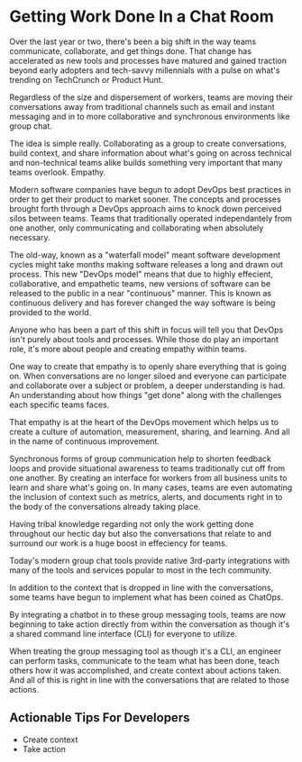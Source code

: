 # Getting Work Done In a Chat Room

Over the last year or two, there's been a big shift in the way teams communicate, collaborate, and get things done. That change has accelerated as new tools and processes have matured and gained traction beyond early adopters and tech-savvy millennials with a pulse on what's trending on TechCrunch or Product Hunt. 

Regardless of the size and dispersement of workers, teams are moving their conversations away from traditional channels such as email and instant messaging and in to more collaborative and synchronous environments like group chat.

The idea is simple really. Collaborating as a group to create conversations, build context, and share information about what's going on across technical and non-technical teams alike builds something very important that many teams overlook. Empathy.

Modern software companies have begun to adopt DevOps best practices in order to get their product to market sooner. The concepts and processes brought forth through a DevOps approach aims to knock down perceived silos between teams. Teams that traditionally operated independantely from one another, only communicating and collaborating when absolutely necessary.

The old-way, known as a "waterfall model" meant software development cycles might take months making software releases a long and drawn out process. This new "DevOps model" means that due to highly effecient, collaborative, and empathetic teams, new versions of software can be released to the public in a near "continuous" manner. This is known as continuous delivery and has forever changed the way software is being provided to the world.

Anyone who has been a part of this shift in focus will tell you that DevOps isn't purely about tools and processes. While those do play an important role, it's more about people and creating empathy within teams.

One way to create that empathy is to openly share everything that is going on. When conversations are no longer siloed and everyone can participate and collaborate over a subject or problem, a deeper understanding is had. An understanding about how things "get done" along with the challenges each specific teams faces.

That empathy is at the heart of the DevOps movement which helps us to create a culture of automation, measurement, sharing, and learning. And all in the name of continuous improvement.

Synchronous forms of group communication help to shorten feedback loops and provide situational awareness to teams traditionally cut off from one another. By creating an interface for workers from all business units to learn and share what's going on. In many cases, teams are even automating the inclusion of context such as metrics, alerts, and documents right in to the body of the conversations already taking place.

Having tribal knowledge regarding not only the work getting done throughout our hectic day but also the conversations that relate to and surround our work is a huge boost in effeciency for teams. 

Today's modern group chat tools provide native 3rd-party integrations with many of the tools and services popular to most in the tech community.

In addition to the context that is dropped in line with the conversations, some teams have begun to implement what has been coined as ChatOps.

By integrating a chatbot in to these group messaging tools, teams are now beginning to take action directly from within the conversation as though it's a shared command line interface (CLI) for everyone to utilize. 

When treating the group messaging tool as though it's a CLI, an engineer can perform tasks, communicate to the team what has been done, teach others how it was accomplished, and create context about actions taken. And all of this is right in line with the conversations that are related to those actions.

## Actionable Tips For Developers


- Create context
- Take action
 
